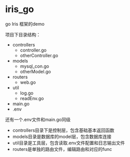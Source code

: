 # iris_go
go Iris 框架的demo

项目下目录结构：
 - controllers
    - controller.go
    - otherController.go
 - models
    - mysql_con.go
    - otherModel.go
 - routers
    - web.go
 - util
    - log.go
    - readEnv.go
 - main.go
 - .env
 
 还有一个.env文件和main.go同级
 
 
 - controllers目录下是控制层，包含基础基本返回函数
 - models目录是数据库的model层，包含数据库连接
 - util目录是工具层，包含读取.env文件配置和日志输出文件
 - routers是单独的路由文件，编辑路由和对应的func
 
